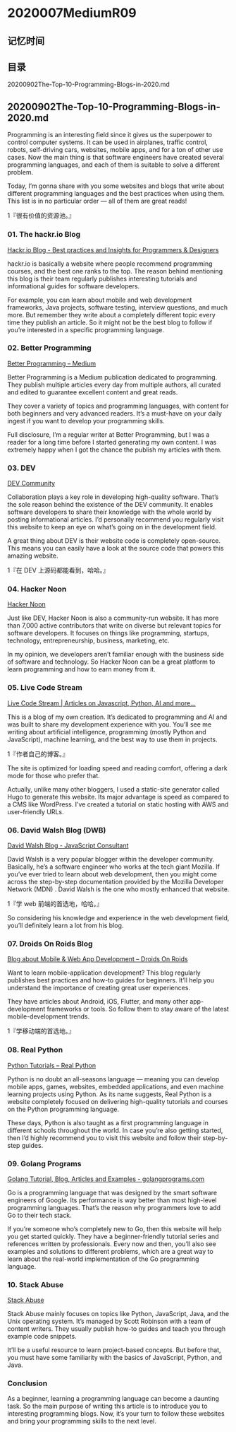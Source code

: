 # 2020007MediumR09

## 记忆时间

## 目录

20200902The-Top-10-Programming-Blogs-in-2020.md

## 20200902The-Top-10-Programming-Blogs-in-2020.md

Programming is an interesting field since it gives us the superpower to control computer systems. It can be used in airplanes, traffic control, robots, self-driving cars, websites, mobile apps, and for a ton of other use cases. Now the main thing is that software engineers have created several programming languages, and each of them is suitable to solve a different problem.

Today, I’m gonna share with you some websites and blogs that write about different programming languages and the best practices when using them. This list is in no particular order — all of them are great reads!

1『很有价值的资源池。』

### 01. The hackr.io Blog

[Hackr.io Blog - Best practices and Insights for Programmers & Designers](https://hackr.io/blog)

hackr.io is basically a website where people recommend programming courses, and the best one ranks to the top. The reason behind mentioning this blog is their team regularly publishes interesting tutorials and informational guides for software developers.

For example, you can learn about mobile and web development frameworks, Java projects, software testing, interview questions, and much more. But remember they write about a completely different topic every time they publish an article. So it might not be the best blog to follow if you’re interested in a specific programming language.

### 02. Better Programming

[Better Programming – Medium](https://medium.com/better-programming)

Better Programming is a Medium publication dedicated to programming. They publish multiple articles every day from multiple authors, all curated and edited to guarantee excellent content and great reads.

They cover a variety of topics and programming languages, with content for both beginners and very advanced readers. It’s a must-have on your daily ingest if you want to develop your programming skills.

Full disclosure, I’m a regular writer at Better Programming, but I was a reader for a long time before I started generating my own content. I was extremely happy when I got the chance the publish my articles with them.

### 03. DEV

[DEV Community](https://dev.to/)

Collaboration plays a key role in developing high-quality software. That’s the sole reason behind the existence of the DEV community. It enables software developers to share their knowledge with the whole world by posting informational articles. I’d personally recommend you regularly visit this website to keep an eye on what’s going on in the development field.

A great thing about DEV is their website code is completely open-source. This means you can easily have a look at the source code that powers this amazing website.

1『在 DEV 上源码都能看到，哈哈。』

### 04. Hacker Noon

[Hacker Noon](https://hackernoon.com/)

Just like DEV, Hacker Noon is also a community-run website. It has more than 7,000 active contributors that write on diverse but relevant topics for software developers. It focuses on things like programming, startups, technology, entrepreneurship, business, marketing, etc.

In my opinion, we developers aren’t familiar enough with the business side of software and technology. So Hacker Noon can be a great platform to learn programming and how to earn money from it.

### 05. Live Code Stream

[Live Code Stream | Articles on Javascript, Python, AI and more...](https://livecodestream.dev/)

This is a blog of my own creation. It’s dedicated to programming and AI and was built to share my development experience with you. You’ll see me writing about artificial intelligence, programming (mostly Python and JavaScript), machine learning, and the best way to use them in projects.

1『作者自己的博客。』

The site is optimized for loading speed and reading comfort, offering a dark mode for those who prefer that.

Actually, unlike many other bloggers, I used a static-site generator called Hugo to generate this website. Its major advantage is speed as compared to a CMS like WordPress. I’ve created a tutorial on static hosting with AWS and user-friendly URLs.

### 06. David Walsh Blog (DWB)

[David Walsh Blog - JavaScript Consultant](https://davidwalsh.name/)

David Walsh is a very popular blogger within the developer community. Basically, he’s a software engineer who works at the tech giant Mozilla. If you’ve ever tried to learn about web development, then you might come across the step-by-step documentation provided by the Mozilla Developer Network (MDN) . David Walsh is the one who mostly enhanced that website.

1『学 web 前端的首选地，哈哈。』

So considering his knowledge and experience in the web development field, you’ll definitely learn a lot from his blog.

### 07. Droids On Roids Blog

[Blog about Mobile & Web App Development – Droids On Roids](https://www.thedroidsonroids.com/blog)

Want to learn mobile-application development? This blog regularly publishes best practices and how-to guides for beginners. It’ll help you understand the importance of creating great user experiences.

They have articles about Android, iOS, Flutter, and many other app-development frameworks or tools. So follow them to stay aware of the latest mobile-development trends.

1『学移动端的首选地。』

### 08. Real Python

[Python Tutorials – Real Python](https://realpython.com/)

Python is no doubt an all-seasons language — meaning you can develop mobile apps, games, websites, embedded applications, and even machine learning projects using Python. As its name suggests, Real Python is a website completely focused on delivering high-quality tutorials and courses on the Python programming language.

These days, Python is also taught as a first programming language in different schools throughout the world. In case you’re also getting started, then I’d highly recommend you to visit this website and follow their step-by-step guides.

### 09. Golang Programs

[Golang Tutorial, Blog, Articles and Examples - golangprograms.com](https://www.golangprograms.com/)

Go is a programming language that was designed by the smart software engineers of Google. Its performance is way better than most high-level programming languages. That’s the reason why programmers love to add Go to their tech stack.

If you’re someone who’s completely new to Go, then this website will help you get started quickly. They have a beginner-friendly tutorial series and references written by professionals. Every now and then, you’ll also see examples and solutions to different problems, which are a great way to learn about the real-world implementation of the Go programming language.

### 10. Stack Abuse

[Stack Abuse](https://stackabuse.com/)

Stack Abuse mainly focuses on topics like Python, JavaScript, Java, and the Unix operating system. It’s managed by Scott Robinson with a team of content writers. They usually publish how-to guides and teach you through example code snippets.

It’ll be a useful resource to learn project-based concepts. But before that, you must have some familiarity with the basics of JavaScript, Python, and Java.

### Conclusion

As a beginner, learning a programming language can become a daunting task. So the main purpose of writing this article is to introduce you to interesting programming blogs. Now, it’s your turn to follow these websites and bring your programming skills to the next level.
